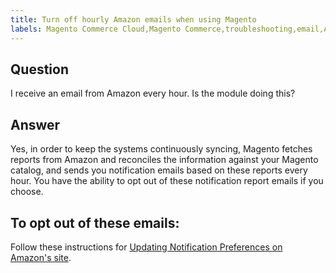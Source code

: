 ```yaml
---
title: Turn off hourly Amazon emails when using Magento
labels: Magento Commerce Cloud,Magento Commerce,troubleshooting,email,Amazon
---
```


## Question

I receive an email from Amazon every hour. Is the module doing this?

## Answer

Yes, in order to keep the systems continuously syncing, Magento fetches reports from Amazon and reconciles the information against your Magento catalog, and sends you notification emails based on these reports every hour. You have the ability to opt out of these notification report emails if you choose.

## To opt out of these emails:

Follow these instructions for [Updating Notification Preferences on Amazon's site](https://sellercentral.amazon.com/gp/help/external/G871).